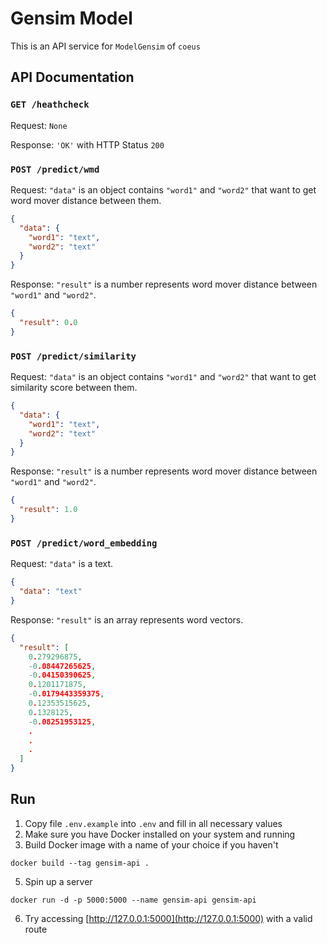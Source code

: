 # Gensim Model

This is an API service for `ModelGensim` of `coeus`

## API Documentation

### `GET /heathcheck`

Request: `None`

Response: `'OK'` with HTTP Status `200`

### `POST /predict/wmd`

Request:
`"data"` is an object contains `"word1"` and `"word2"` that want to get word mover distance between them.

```json
{
  "data": {
    "word1": "text",
    "word2": "text"
  }
}
```

Response:
`"result"` is a number represents word mover distance between `"word1"` and `"word2"`.

```json
{
  "result": 0.0
}
```

### `POST /predict/similarity`

Request:
`"data"` is an object contains `"word1"` and `"word2"` that want to get similarity score between them.

```json
{
  "data": {
    "word1": "text",
    "word2": "text"
  }
}
```

Response:
`"result"` is a number represents word mover distance between `"word1"` and `"word2"`.

```json
{
  "result": 1.0
}
```

### `POST /predict/word_embedding`

Request:
`"data"` is a text.

```json
{
  "data": "text"
}
```

Response:
`"result"` is an array represents word vectors.

```json
{
  "result": [
    0.279296875,
    -0.08447265625,
    -0.04150390625,
    0.1201171875,
    -0.0179443359375,
    0.12353515625,
    0.1328125,
    -0.08251953125,
    .
    .
    .
  ]
}
```

## Run

1. Copy file `.env.example` into `.env` and fill in all necessary values
2. Make sure you have Docker installed on your system and running
3. Build Docker image with a name of your choice if you haven't

```shell
docker build --tag gensim-api .
```

5. Spin up a server

```shell
docker run -d -p 5000:5000 --name gensim-api gensim-api
```

6. Try accessing [http://127.0.0.1:5000](http://127.0.0.1:5000) with a valid route
